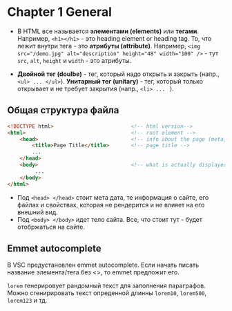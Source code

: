 # Chapter 1 General

- В HTML все называется **элементами (elements)** или **тегами**. Например, `<h1></h1>` - это heading element or heading tag. То, что лежит внутри тега - это **атрибуты (attribute)**. Например, `<img src="/demo.jpg" alt="description" height="48" width="100" />` - тут `src`, `alt`, `height` и `width` - это атрибуты.
  
- **Двойной тег (doulbe)** - тег, который надо открыть и закрыть (напр., `<ul> ... </ul>`). **Унитарный тег (unitary)** - тег, который только открывает и не требует закрытия (напр., `<li> ... ` ).


## Общая структура файла
```html
<!DOCTYPE html>                         <!-- html version-->
<html>                                  <!-- root element -->
    <head>                              <!-- info about the page (meta, links, title) -->
        <title>Page Title</title>       <!-- page title -->
        ...
    </head>
    <body>                              <!-- what is actually displayed on web page -->
         ...
    </body>
</html>
```
- Под `<head> </head>` стоит мета дата, те информация о сайте, его файлах и свойствах, которая не рендерится и не влияет на его внешний вид.
- Под `<body> </body>` идет тело сайта. Все, что стоит тут - будет отобржаться на сайте.

## Emmet autocomplete
В VSC предустановлен emmet autocomplete. Если начать писать название элемента/тега без <>, то emmet предложит его.   

`lorem` генерировует рандомный текст для заполнения параграфов. Можно сгенирировать текст опреденной длинны `lorem10`, `lorem500`, `lorem123` и тд.
